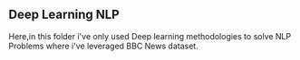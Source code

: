 ## Deep Learning NLP

  Here,in this folder i've only used Deep learning methodologies to solve NLP Problems where i've leveraged BBC News dataset.
  
